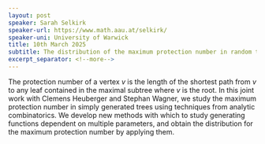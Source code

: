 ```yaml
---
layout: post
speaker: Sarah Selkirk
speaker-url: https://www.math.aau.at/selkirk/
speaker-uni: University of Warwick
title: 10th March 2025
subtitle: The distribution of the maximum protection number in random trees
excerpt_separator: <!--more-->
---
```

The protection number of a vertex $v$ is the length of the shortest path from $v$ to any leaf contained in the maximal subtree where $v$ is the root. In this joint work with Clemens Heuberger and Stephan Wagner, we study the maximum protection number in simply generated trees using techniques from analytic combinatorics. We develop new methods with which to study generating functions dependent on multiple parameters, and obtain the distribution for the maximum protection number by applying them.

<!--more-->
